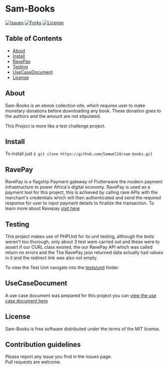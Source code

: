 # Sam-Books

[![Issues](https://img.shields.io/github/issues/Samwel24/sam-books.svg)](https://github.com/Samwel24/sam-books/issues)
[![Forks](https://img.shields.io/github/forks/Samwel24/sam-books.svg)](https://github.com/Samwel24/sam-books/network)
[![License](https://img.shields.io/github/license/Samwel24/sam-books.svg)](https://github.com/Samwel24/sam-books/blob/master/LICENSE.md)

## Table of Contents


- [About](#about)
- [Install](#install)
- [RavePay](#ravepay)
- [Testing](#testing)
- [UseCaseDocument](#UseCaseDocument)
- [License](#license)

## About

Sam-Books is an ebook collection site, which requires user to make monetary donations before downloading any book. 
These donation goes to the authors and the amount are not stipulated.

This Project is more like a test challenge project.

## Install

To install just ```$ git clone https://github.com/Samwel24/sam-books.git```


## RavePay

RavePay is a flagship Payment gateway of Flutterwave the modern payment infrastructure to power Africa's digital economy. RavePay is used as a payment tool for this project, this is achieved by calling rave APIs with the merchant's credentials which will then authenticated and send the required response for user to input payment details to finalize the transaction. To learn more about Ravepay [visit here](https://ravesandbox.flutterwave.com/)

## Testing

This project makes use of PHPUnit for its unit testing, although the tests weren't too thorough, only about 3 test were carried out
and these were to assert if our CURL class existed, the our RavePay API which was called return no errors and the The RavePay json returned data actually had values in it and the redirect link was also not empty.

To view the Test Unit navigate into the [tests/unit](https://github.com/Samwel24/sam-books/tree/master/tests/units) folder.


## UseCaseDocument

A use case document was prepared for this project you can [view the use case document here](https://www.dropbox.com/s/443s84mm24av19z/samuelezedi-use-case-document.pdf?dl=0)


## License

Sam-Books is free software distributed under the terms of the MIT license.

## Contribution guidelines

Please report any issue you find in the issues page.  
Pull requests are welcome.

